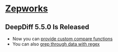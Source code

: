# [Zepworks](https://zepworks.com)
## DeepDiff 5.5.0 Is Released
- Now you can [provide custom compare functions](https://zepworks.com/deepdiff/current/#what-is-new)
- You can also [grep through data with regex](https://zepworks.com/deepdiff/current/#what-is-new)


<!--
**seperman/seperman** is a ✨ _special_ ✨ repository because its `README.md` (this file) appears on your GitHub profile.

Here are some ideas to get you started:

- 🔭 I’m currently working on ...
- 🌱 I’m currently learning ...
- 👯 I’m looking to collaborate on ...
- 🤔 I’m looking for help with ...
- 💬 Ask me about ...
- 📫 How to reach me: ...
- 😄 Pronouns: ...
- ⚡ Fun fact: ...
-->
